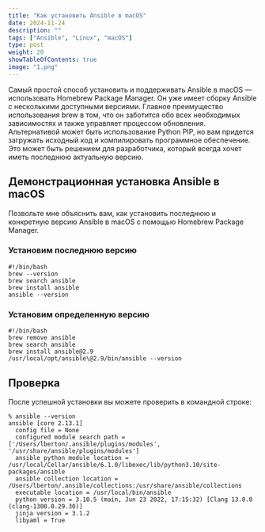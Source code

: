 ```yaml
---
title: "Как установить Ansible в macOS"
date: 2024-11-24
description: ""
tags: ["Ansible", "Linux", "macOS"]
type: post
weight: 20
showTableOfContents: true
image: "1.png"
---
```

Самый простой способ установить и поддерживать Ansible в macOS — использовать Homebrew Package Manager. Он уже имеет сборку Ansible с несколькими доступными версиями. Главное преимущество использования brew в том, что он заботится обо всех необходимых зависимостях и также управляет процессом обновления. Альтернативой может быть использование Python PIP, но вам придется загружать исходный код и компилировать программное обеспечение. Это может быть решением для разработчика, который всегда хочет иметь последнюю актуальную версию.
## Демонстрационная установка Ansible в macOS
Позвольте мне объяснить вам, как установить последнюю и конкретную версию Ansible в macOS с помощью Homebrew Package Manager.

### Установим последнюю версию
```
#!/bin/bash
brew --version
brew search ansible
brew install ansible
ansible --version
```
### Установим определенную версию
```
#!/bin/bash
brew remove ansible
brew search ansible
brew install ansible@2.9
/usr/local/opt/ansible\@2.9/bin/ansible --version
```
## Проверка
После успешной установки вы можете проверить в командной строке:

```
% ansible --version
ansible [core 2.13.1]
  config file = None
  configured module search path = ['/Users/lberton/.ansible/plugins/modules', '/usr/share/ansible/plugins/modules']
  ansible python module location = /usr/local/Cellar/ansible/6.1.0/libexec/lib/python3.10/site-packages/ansible
  ansible collection location = /Users/lberton/.ansible/collections:/usr/share/ansible/collections
  executable location = /usr/local/bin/ansible
  python version = 3.10.5 (main, Jun 23 2022, 17:15:32) [Clang 13.0.0 (clang-1300.0.29.30)]
  jinja version = 3.1.2
  libyaml = True
```

